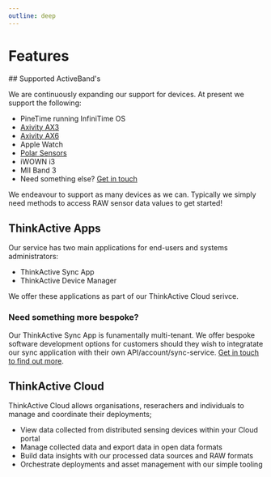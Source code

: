 ```yaml
---
outline: deep
---
```


# Features

<FeaturesList class="!gap-1 text-lg" />

## Supported ActiveBand's

We are continuously expanding our support for devices. At present we support the following:

- PineTime running InfiniTime OS
- [Axivity AX3](https://axivity.com/product/ax3)
- [Axivity AX6](https://axivity.com/product/ax6)
- Apple Watch
- [Polar Sensors](https://www.polar.com/en/all-sensors)
- iWOWN i3
- MII Band 3
- Need something else? [Get in touch](#)

We endeavour to support as many devices as we can. Typically we simply need methods to access RAW sensor data values to get started!

## ThinkActive Apps

Our service has two main applications for end-users and systems administrators:

- ThinkActive Sync App
- ThinkActive Device Manager

We offer these applications as part of our ThinkActive Cloud serivce.

### Need something more bespoke?

Our ThinkActive Sync App is funamentally multi-tenant. We offer bespoke software development options for customers should they wish to integratate our sync application with their own API/account/sync-service. [Get in touch to find out more](#).

## ThinkActive Cloud

ThinkActive Cloud allows organisations, reserachers and individuals to manage and coordinate their deployments;

- View data collected from distributed sensing devices within your Cloud portal
- Manage collected data and export data in open data formats
- Build data insights with our processed data sources and RAW formats
- Orchestrate deployments and asset management with our simple tooling